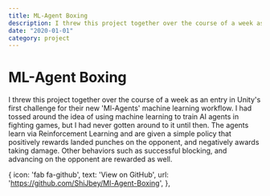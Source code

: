 ```yaml
---
title: ML-Agent Boxing
description: I threw this project together over the course of a week as an entry in Unity's first challenge for their new 'Ml-Agents' machine learning workflow.
date: "2020-01-01"
category: project
---
```


# ML-Agent Boxing

I threw this project together over the course of a week as an entry in Unity's first challenge for their new 'Ml-Agents' machine learning workflow. I had tossed around the idea of using machine learning to train AI agents in fighting games, but I had never gotten around to it until then. The agents learn via Reinforcement Learning and are given a simple policy that positively rewards landed punches on the opponent, and negatively awards taking damage. Other behaviors such as successful blocking, and advancing on the opponent are rewarded as well.

{
        icon: 'fab fa-github',
        text: 'View on GitHub',
        url: 'https://github.com/ShiJbey/Ml-Agent-Boxing',
      },
